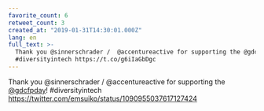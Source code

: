 ```yaml
---
favorite_count: 6
retweet_count: 3
created_at: "2019-01-31T14:30:01.000Z"
lang: en
full_text: >-
  Thank you @sinnerschrader /  @accentureactive for supporting the @gdcfpday!
  #diversityintech https://t.co/g6iIaGbDgc
---
```


Thank you @sinnerschrader / @accentureactive for supporting the
[@gdcfpday](https://twitter.com/gdcfpday)! #diversityintech
<https://twitter.com/emsuiko/status/1090955037617127424>
